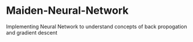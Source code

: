 # Maiden-Neural-Network
Implementing Neural Network to understand concepts of back propogation and gradient descent
